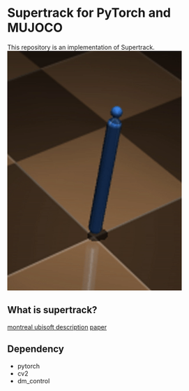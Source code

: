 
# Supertrack for PyTorch and MUJOCO
This repository is an implementation of Supertrack.
<img src="Animation/test.gif" alt="test" width="400px"/>

## What is supertrack?
[montreal ubisoft description](https://montreal.ubisoft.com/en/supertrack-motion-tracking-for-physically-simulated-characters-using-supervised-learning/)
[paper](https://doi.org/10.1145/3478513.3480527)

## Dependency
- pytorch
- cv2
- dm_control